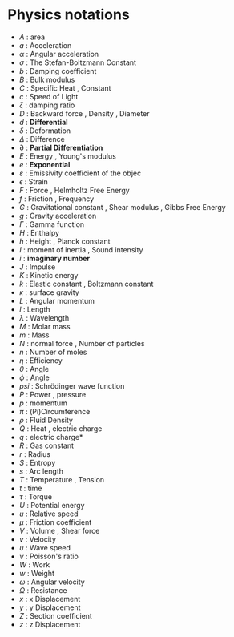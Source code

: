 # Physics notations

* $A$ : area
* $a$ : Acceleration
* $\alpha$ : Angular acceleration
* $\sigma$ : The Stefan-Boltzmann Constant
* $b$ : Damping coefficient
* $B$ : Bulk modulus
* $C$ : Specific Heat , Constant
* $c$ : Speed of Light
* $\zeta$ : damping ratio
* $D$ : Backward force , Density , Diameter
* $d$ : **Differential**
* $\delta$ : Deformation
* $\Delta$ : Difference
* $\partial$ : **Partial Differentiation**
* $E$ : Energy , Young's modulus
* $e$ : **Exponential**
* $\varepsilon$ : Emissivity coefficient of the objec
* $\epsilon$ : Strain
* $F$ : Force , Helmholtz Free Energy
* $f$ : Friction , Frequency
* $G$ : Gravitational constant , Shear modulus , Gibbs Free Energy
* $g$ : Gravity acceleration
* $\Gamma$ : Gamma function
* $H$ : Enthalpy
* $h$ : Height , Planck constant
* $I$ : moment of inertia , Sound intensity
* $i$ : **imaginary number**
* $J$ : Impulse
* $K$ : Kinetic energy
* $k$ : Elastic constant , Boltzmann constant
* $\kappa$ : surface gravity
* $L$ : Angular momentum
* $l$ : Length
* $\lambda$ : Wavelength
* $M$ : Molar mass
* $m$ : Mass
* $N$ : normal force , Number of particles
* $n$ : Number of moles
* $\eta$ : Efficiency
* $\theta$ : Angle
* $\phi$ : Angle
* $psi$ : Schrödinger wave function
* $P$ : Power , pressure
* $p$ : momentum
* $\pi$ : (Pi)Circumference
* $\rho$ : Fluid Density
* $Q$ : Heat , electric charge
* $q$ : electric charge*
* $R$ : Gas constant
* $r$ : Radius
* $S$ : Entropy
* $s$ : Arc length
* $T$ : Temperature , Tension
* $t$ : time
* $\tau$ : Torque
* $U$ : Potential energy
* $u$ : Relative speed
* $\mu$ : Friction coefficient
* $V$ : Volume , Shear force
* $v$ : Velocity
* $\upsilon$ : Wave speed
* $\nu$ : Poisson's ratio
* $W$ : Work
* $w$ : Weight
* $\omega$ : Angular velocity
* $\Omega$ : Resistance
* $x$ : x Displacement
* $y$ : y Displacement
* $Z$ : Section coefficient
* $z$ : z Displacement
